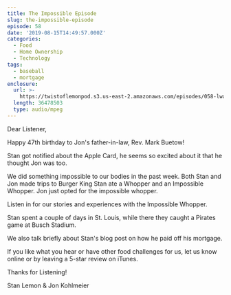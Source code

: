 ```yaml
---
title: The Impossible Episode
slug: the-impossible-episode
episode: 58
date: '2019-08-15T14:49:57.000Z'
categories:
  - Food
  - Home Ownership
  - Technology
tags:
  - baseball
  - mortgage
enclosure:
  url: >-
    https://twistoflemonpod.s3.us-east-2.amazonaws.com/episodes/058-lwatol-20190815.mp3
  length: 36478503
  type: audio/mpeg
---
```


Dear Listener,

Happy 47th birthday to Jon's father-in-law, Rev. Mark Buetow!

Stan got notified about the Apple Card, he seems so excited about it that he thought Jon was too.

We did something impossible to our bodies in the past week. Both Stan and Jon made trips to Burger King Stan ate a Whopper and an Impossible Whopper. Jon just opted for the impossible whopper.

Listen in for our stories and experiences with the Impossible Whopper.

Stan spent a couple of days in St. Louis, while there they caught a Pirates game at Busch Stadium.

We also talk briefly about Stan's blog post on how he paid off his mortgage.

If you like what you hear or have other food challenges for us, let us know online or by leaving a 5-star review on iTunes.

Thanks for Listening!

Stan Lemon & Jon Kohlmeier

